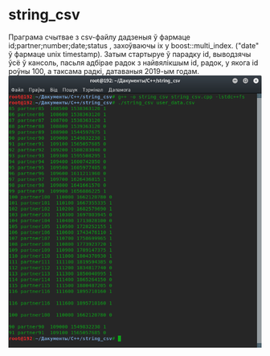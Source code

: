 # string_csv

Праграма счытвае з csv-файлу дадзеныя ў фармаце id;partner;number;date;status , захоўваючы іх у boost::multi_index. ("date" ў фармаце unix timestamp).
Затым стартыруе ў парадку id, выводзячы ўсё ў кансоль, пасьля адбірае радок з найвялікшым id, радок, у якога id роўны 100, а таксама радкі, датаваныя 2019-ым годам.
![Прыклад выпаўненьня праграмы](string_csv.png)
